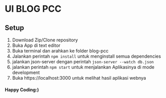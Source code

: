 # UI BLOG  PCC

## Setup
1. Download Zip/Clone repository
2. Buka App di text editor
3. Buka terminal dan arahkan ke folder blog-pcc
4. Jalankan perintah `npm install` untuk menginstall semua dependencies
5. jalankan json-server dengan perintah `json-server --watch db.json`
6. jalankan perintah `npm start` untuk menjalankan Aplikasinya di mode development
7. Buka https://localhost:3000 untuk melihat hasil aplikasi webnya

#### Happy Coding:)